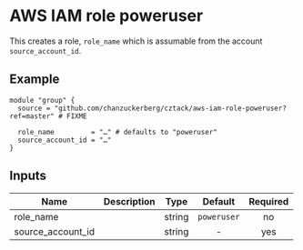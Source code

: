 # AWS IAM role poweruser

This creates a role, `role_name` which is assumable from the account `source_account_id`.

## Example

```hcl
module "group" {
  source = "github.com/chanzuckerberg/cztack/aws-iam-role-poweruser?ref=master" # FIXME

  role_name         = "…" # defaults to "poweruser"
  source_account_id = "…"
}
```

<!-- START -->

## Inputs

| Name | Description | Type | Default | Required |
|------|-------------|:----:|:-----:|:-----:|
| role_name |  | string | `poweruser` | no |
| source_account_id |  | string | - | yes |

<!-- END -->
